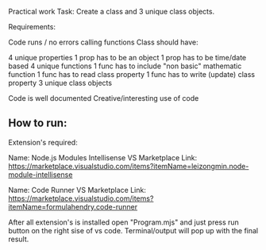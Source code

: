 Practical work
Task: Create a class and 3 unique class objects.

Requirements:

Code runs / no errors calling functions
Class should have:

4 unique properties
1 prop has to be an object
1 prop has to be time/date based
4 unique functions
1 func has to include "non basic" mathematic function
1 func has to read class property
1 func has to write (update) class property
3 unique class objects

Code is well documented
Creative/interesting use of code

## How to run:
Extension's required:

Name: Node.js Modules Intellisense
VS Marketplace Link: https://marketplace.visualstudio.com/items?itemName=leizongmin.node-module-intellisense

Name: Code Runner
VS Marketplace Link: https://marketplace.visualstudio.com/items?itemName=formulahendry.code-runner

After all extension's is installed open "Program.mjs" and just press run button on the right sise of vs code. 
Terminal/output will pop up with the final result.